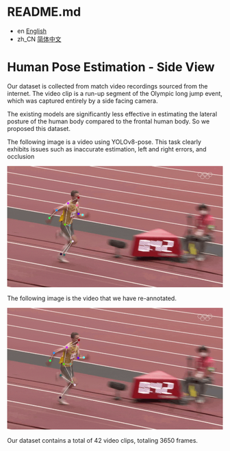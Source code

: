 # README.md
- en [English](README.md)
- zh_CN [简体中文](readme/README.zh_CN.md)


# Human Pose Estimation - Side View

Our dataset is collected from match video recordings sourced from the internet. The video clip is a run-up segment of the Olympic long jump event, which was captured entirely by a side facing camera.

The existing models are significantly less effective in estimating the lateral posture of the human body compared to the frontal human body. So we proposed this dataset.

The following image is a video using YOLOv8-pose. This task clearly exhibits issues such as inaccurate estimation, left and right errors, and occlusion

![image](https://github.com/zhiSports/AI_Sports_Dataset/blob/main/data/Human_Pose_Estimatie_Side_View/img/raw.gif)

The following image is the video that we have re-annotated.

![image](https://github.com/zhiSports/AI_Sports_Dataset/blob/main/data/Human_Pose_Estimatie_Side_View/img/re.gif)

Our dataset contains a total of 42 video clips, totaling 3650 frames.


























